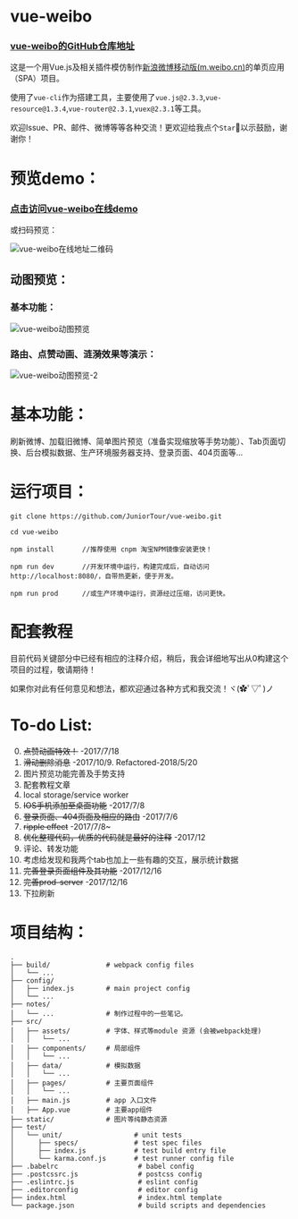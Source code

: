 # vue-weibo

### [vue-weibo的GitHub仓库地址](https://github.com/JuniorTour/vue-weibo)

这是一个用Vue.js及相关插件模仿制作[新浪微博移动版(m.weibo.cn)](m.weibo.cn)的单页应用（SPA）项目。

使用了`vue-cli`作为搭建工具，主要使用了`vue.js@2.3.3`,`vue-resource@1.3.4`,`vue-router@2.3.1`,`vuex@2.3.1`等工具。

欢迎Issue、PR、邮件、微博等等各种交流！更欢迎给我点个`Star`:star2:以示鼓励，谢谢你！

# 预览demo：

### [点击访问vue-weibo在线demo](http://juniortour.net:8080)

或扫码预览：

![vue-weibo在线地址二维码](./notes/vue-weibo-qr-cod.png)

## 动图预览：

### 基本功能：
![vue-weibo动图预览](./notes/vue-weibo-demonstration.gif)

### 路由、点赞动画、涟漪效果等演示：
![vue-weibo动图预览-2](./notes/vue-weibo-demonstration-2.gif)

# 基本功能：

刷新微博、加载旧微博、简单图片预览（准备实现缩放等手势功能）、Tab页面切换、后台模拟数据、生产环境服务器支持、登录页面、404页面等...

# 运行项目：

``` nodejs
git clone https://github.com/JuniorTour/vue-weibo.git

cd vue-weibo

npm install       //推荐使用 cnpm 淘宝NPM镜像安装更快！

npm run dev       //开发环境中运行，构建完成后，自动访问http://localhost:8080/，自带热更新，便于开发。

npm run prod      //或生产环境中运行，资源经过压缩，访问更快。
```

# 配套教程

目前代码关键部分中已经有相应的注释介绍，稍后，我会详细地写出从0构建这个项目的过程，敬请期待！

如果你对此有任何意见和想法，都欢迎通过各种方式和我交流！ヾ(✿ﾟ▽ﾟ)ノ

# To-do List:

0. ~~点赞动画特效！~~  -2017/7/18
1.  ~~滑动删除消息~~  -2017/10/9. Refactored-2018/5/20
2. 图片预览功能完善及手势支持
3. 配套教程文章
4. local storage/service worker
5. ~~IOS手机添加至桌面功能~~ -2017/7/8
6. ~~登录页面、404页面及相应的路由~~ -2017/7/6
7. ~~ripple effect~~  -2017/7/8~
8. ~~优化整理代码，优质的代码就是最好的注释~~  -2017/12
9. 评论、转发功能
10. 考虑给发现和我两个tab也加上一些有趣的交互，展示统计数据
11. ~~完善登录页面组件及其功能~~  -2017/12/16
12. ~~完善prod-server~~ -2017/12/16
13. 下拉刷新

# 项目结构：

```
.
├── build/              # webpack config files
│   └── ...
├── config/
│   ├── index.js        # main project config
│   └── ...
├── notes/
│   └── ...             # 制作过程中的一些笔记。
├── src/
│   ├── assets/         # 字体、样式等module 资源 (会被webpack处理)
│   │   └── ...
│   ├── components/     # 局部组件
│   │   └── ...
│   ├── data/           # 模拟数据
│   │   └── ...
│   ├── pages/          # 主要页面组件
│   │   └── ...
│   ├── main.js         # app 入口文件
│   ├── App.vue         # 主要app组件
├── static/             # 图片等纯静态资源
├── test/
│   └── unit/                  # unit tests
│      ├── specs/              # test spec files
│      ├── index.js            # test build entry file
│      └── karma.conf.js       # test runner config file
├── .babelrc                    # babel config
├── .postcssrc.js               # postcss config
├── .eslintrc.js                # eslint config
├── .editorconfig               # editor config
├── index.html                  # index.html template
└── package.json                # build scripts and dependencies
```


